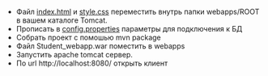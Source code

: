 - Файл [index.html](src%2Fmain%2Fresources%2Findex.html) и [style.css](src%2Fmain%2Fresources%2Fstyle.css) переместить внутрь папки webapps/ROOT в вашем каталоге Tomcat.
- Прописать в [config.properties](src%2Fmain%2Fresources%2Fconfig.properties) параметры для 
подключения к БД
- Собрать проект с помошью mvn package
- Файл Student_webapp.war поместить в webapps
- Запустить apache tomcat сервер.
- По url http://localhost:8080/ открыть клиент
